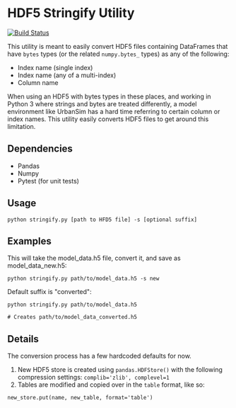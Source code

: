 # HDF5 Stringify Utility

[![Build Status](https://travis-ci.org/pksohn/hdf5_stringify.svg?branch=master)](https://travis-ci.org/pksohn/hdf5_stringify)

This utility is meant to easily convert HDF5 files containing DataFrames that have `bytes` types (or the related `numpy.bytes_` types) as any of the following:
 
 * Index name (single index)
 * Index name (any of a multi-index)
 * Column name
 
 When using an HDF5 with bytes types in these places, and working in Python 3 where strings and bytes are treated differently, a model environment like UrbanSim has a hard time referring to certain column or index names. This utility easily converts HDF5 files to get around this limitation. 
 
 ## Dependencies
 
 * Pandas
 * Numpy
 * Pytest (for unit tests)
 
 ## Usage
 
```
python stringify.py [path to HFD5 file] -s [optional suffix]
```

## Examples

This will take the model_data.h5 file, convert it, and save as model_data_new.h5:

```
python stringify.py path/to/model_data.h5 -s new
```

Default suffix is "converted":
 
```
python stringify.py path/to/model_data.h5

# Creates path/to/model_data_converted.h5
```

## Details

The conversion process has a few hardcoded defaults for now. 

1) New HDF5 store is created using `pandas.HDFStore()` with the following compression settings:
`complib='zlib', complevel=1`
2) Tables are modified and copied over in the `table` format, like so:

```
new_store.put(name, new_table, format='table')
```